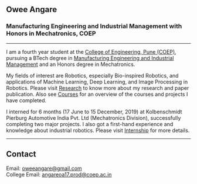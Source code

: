  ## Owee Angare  
 ### Manufacturing Engineering and Industrial Management with Honors in Mechatronics, COEP
 *** *** *** 

I am a fourth year student at the [College of Engineering, Pune (COEP)](https://www.coep.org.in/), pursuing a BTech degree in [Manufacturing Engineering and Industrial Management](https://www.coep.org.in/departments/production) and an Honors degree in Mechatronics. 

My fields of interest are Robotics, especially Bio-inspired Robotics, and applications of Machine Learning, Deep Learning, and Image Processing in Robotics. Please visit [Research]() to know more about my research and paper publication. Also see [Courses]() for an overview of the courses and projects I have completed.

I interned for 6 months (17 June to 15 December, 2019) at Kolbenschmidt Pierburg Automotive India Pvt. Ltd (Mechatronics Division), successfully completing two major projects. I also got a first-hand experience and knowledge about industrial robotics. Please visit [Internship]() for more details.       
*** *** *** 

## Contact<br> 
Email: oweeangare@gmail.com<br> College Email: angareoa17.prod@coep.ac.in        
